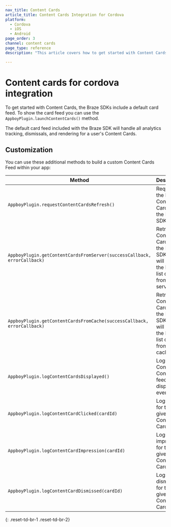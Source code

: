 ```yaml
---
nav_title: Content Cards
article_title: Content Cards Integration for Cordova
platform: 
  - Cordova
  - iOS
  - Android
page_order: 3
channel: content cards
page_type: reference
description: "This article covers how to get started with Content Cards for Cordova."

---
```


# Content cards for cordova integration

To get started with Content Cards, the Braze SDKs include a default card feed. To show the card feed you can use the `AppboyPlugin.launchContentCards()` method.

The default card feed included with the Braze SDK will handle all analytics tracking, dismissals, and rendering for a user's Content Cards.

## Customization

You can use these additional methods to build a custom Content Cards Feed within your app:

|Method | Description |
|---|---|
|`AppboyPlugin.requestContentCardsRefresh()`|Requests the latest Content Cards from the Braze SDK server.|
|`AppboyPlugin.getContentCardsFromServer(successCallback, errorCallback)`|Retrieves Content Cards from the Braze SDK. This will return the latest list of cards from the server.|
|`AppboyPlugin.getContentCardsFromCache(successCallback, errorCallback)`|Retrieves Content Cards from the Braze SDK. This will return the latest list of cards from the cache.|
|`AppboyPlugin.logContentCardsDisplayed()`|Logs a Content Content feed displayed event.|
|`AppboyPlugin.logContentCardClicked(cardId)`|Logs a click for the given Content Card ID.|
|`AppboyPlugin.logContentCardImpression(cardId)`|Logs an impression for the given Content Card ID.|
|`AppboyPlugin.logContentCardDismissed(cardId)`|Logs a dismissal for the given Content Card ID.|
{: .reset-td-br-1 .reset-td-br-2}
